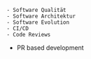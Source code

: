 	- Software Qualität
	- Software Architektur
	- Software Evolution
	- CI/CD
	- Code Reviews
- PR based development